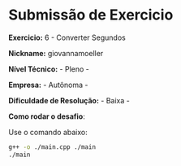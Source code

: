 # Submissão de Exercicio

**Exercicio:** 6 - Converter Segundos

**Nickname:** giovannamoeller

**Nível Técnico:** - Pleno -

**Empresa:** - Autônoma -

**Dificuldade de Resolução:** - Baixa -

**Como rodar o desafio**: 

Use o comando abaixo: 
```bash
g++ -o ./main.cpp ./main
./main
```
